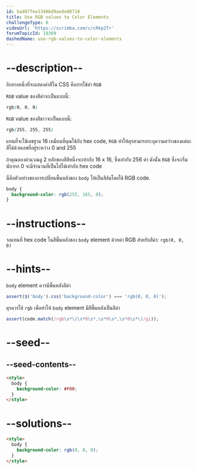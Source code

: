 ```yaml
---
id: bad87fee1348bd9aede08718
title: Use RGB values to Color Elements
challengeType: 0
videoUrl: 'https://scrimba.com/c/cRkp2fr'
forumTopicId: 18369
dashedName: use-rgb-values-to-color-elements
---
```


# --description--

อีกทางหนึ่งที่จะแสดงค่าสีใน CSS คือการใช้ค่า `RGB` 

`RGB` value ของสีดำจะเป็นแบบนี้:

```css
rgb(0, 0, 0)
```

`RGB` value ของสีขาวจะเป็นแบบนี้:

```css
rgb(255, 255, 255)
```

แทนที่จะใช้เลขฐาน 16 เหมือนที่คุณใช้กับ hex code,  `RGB` ทำให้คุรสามารถระบุความสว่างของแต่ละสีได้ด้วยเลขที่อยู่ระหว่าง 0 and 255

ถ้าคุณลองคำนวณดู 2 หลักของสีสีหนึ่งจะเท่ากับ 16 x 16, ซึ่งเท่ากับ 256 ค่า
ดังนั้น `RGB` ซึ่งจะเริ่มนับจาก 0 จะมีจำนวนที่เป็นไปได้เท่ากับ hex code

นี่คือตัวอย่างของการเปลี่ยนพื้นหลังของ `body` ให้เป็นสีส้มโดยใช้ RGB code.

```css
body {
  background-color: rgb(255, 165, 0);
}
```

# --instructions--

จงแทนที่ hex code ในสีพื้นหลังของ `body` element ด้วยค่า RGB สำหรับสีดำ: `rgb(0, 0, 0)`

# --hints--

`body` element ควรมีพื้นหลังสีดำ

```js
assert($('body').css('background-color') === 'rgb(0, 0, 0)');
```

คุรควรใช้ `rgb` เพื่อทำให้ `body` element มีสีพื้นหลังเป็นสีดำ

```js
assert(code.match(/rgb\s*\(\s*0\s*,\s*0\s*,\s*0\s*\)/gi));
```

# --seed--

## --seed-contents--

```html
<style>
  body {
    background-color: #F00;
  }
</style>
```

# --solutions--

```html
<style>
  body {
    background-color: rgb(0, 0, 0);
  }
</style>
```
